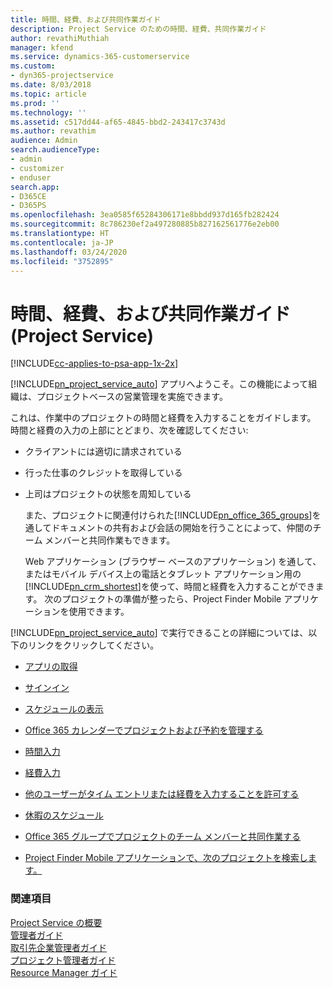 ```yaml
---
title: 時間、経費、および共同作業ガイド
description: Project Service のための時間、経費、共同作業ガイド
author: revathiMuthiah
manager: kfend
ms.service: dynamics-365-customerservice
ms.custom:
- dyn365-projectservice
ms.date: 8/03/2018
ms.topic: article
ms.prod: ''
ms.technology: ''
ms.assetid: c517dd44-af65-4845-bbd2-243417c3743d
ms.author: revathim
audience: Admin
search.audienceType:
- admin
- customizer
- enduser
search.app:
- D365CE
- D365PS
ms.openlocfilehash: 3ea0585f65284306171e8bbdd937d165fb282424
ms.sourcegitcommit: 8c786230ef2a497280885b827162561776e2eb00
ms.translationtype: HT
ms.contentlocale: ja-JP
ms.lasthandoff: 03/24/2020
ms.locfileid: "3752895"
---
```

# <a name="time-expense-and-collaboration-guide-project-service"></a>時間、経費、および共同作業ガイド (Project Service)

[!INCLUDE[cc-applies-to-psa-app-1x-2x](../includes/cc-applies-to-psa-app-1x-2x.md)]

[!INCLUDE[pn_project_service_auto](../includes/pn-project-service-auto.md)] アプリへようこそ。この機能によって組織は、プロジェクトベースの営業管理を実施できます。 
  
 これは、作業中のプロジェクトの時間と経費を入力することをガイドします。 時間と経費の入力の上部にとどまり、次を確認してください:  
  
- クライアントには適切に請求されている  
  
- 行った仕事のクレジットを取得している  
  
- 上司はプロジェクトの状態を周知している  
  
  また、プロジェクトに関連付けられた[!INCLUDE[pn_office_365_groups](../includes/pn-office-365-groups.md)]を通してドキュメントの共有および会話の開始を行うことによって、仲間のチーム メンバーと共同作業もできます。  
  
  Web アプリケーション (ブラウザー ベースのアプリケーション) を通して、またはモバイル デバイス上の電話とタブレット アプリケーション用の[!INCLUDE[pn_crm_shortest](../includes/pn-crm-shortest.md)]を使って、時間と経費を入力することができます。 次のプロジェクトの準備が整ったら、Project Finder Mobile アプリケーションを使用できます。  
  
[!INCLUDE[pn_project_service_auto](../includes/pn-project-service-auto.md)] で実行できることの詳細については、以下のリンクをクリックしてください。  
  
-   [アプリの取得](../project-service/get-apps.md)  
  
-   [サインイン](../project-service/sign-in.md)  
  
-   [スケジュールの表示](../project-service/view-schedule.md)  
  
-   [Office 365 カレンダーでプロジェクトおよび予約を管理する](../project-service/manage-project-bookings-office-365-calendar.md)  
  
-   [時間入力](../project-service/enter-time.md)  
  
-   [経費入力](../project-service/enter-expenses.md)  
  
-   [他のユーザーがタイム エントリまたは経費を入力することを許可する](../project-service/allow-someone-else-enter-time-entry-expense.md)  
  
-   [休暇のスケジュール](../project-service/schedule-time-off.md)  
  
-   [Office 365 グループでプロジェクトのチーム メンバーと共同作業する](../project-service/collaborate-project-team-members-office-365-groups.md)  
  
-   [Project Finder Mobile アプリケーションで、次のプロジェクトを検索します。](../project-service/find-next-project-finder-mobile-app.md)  
  
### <a name="see-also"></a>関連項目  
 [Project Service の概要](../project-service/overview.md)   
 [管理者ガイド](../project-service/admin-guide.md)   
 [取引先企業管理者ガイド](../project-service/account-manager-guide.md)   
 [プロジェクト管理者ガイド](../project-service/project-manager-guide.md)   
 [Resource Manager ガイド](../project-service/resource-manager-guide.md)   
